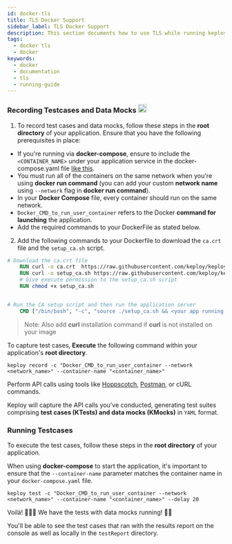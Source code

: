```yaml
---
id: docker-tls
title: TLS Docker Support
sidebar_label: TLS Docker Support
description: This section documents how to use TLS while running keploy via docker.
tags:
  - docker tls
  - docker
keywords:
  - docker
  - documentation
  - tls
  - running-guide
---
```


### Recording Testcases and Data Mocks <img src="https://cdn4.iconfinder.com/data/icons/logos-and-brands/512/97_Docker_logo_logos-512.png" width="20" height="20"/>

1. To record test cases and data mocks, follow these steps in the **root directory** of your application. Ensure that you have the following prerequisites in place:

- If you're running via **docker-compose**, ensure to include the `<CONTAINER_NAME>` under your application service in the docker-compose.yaml file [like this](https://github.com/keploy/samples-python/blob/9d6cf40da2eb75f6e035bedfb30e54564785d5c9/flask-mongo/docker-compose.yml#L14).
- You must run all of the containers on the same network when you're using **docker run command** (you can add your custom **network name** using `--network` flag in **docker run command**).
- In your **Docker Compose** file, every container should run on the same network.
- `Docker_CMD_to_run_user_container` refers to the Docker **command for launching** the application.
- Add the required commands to your DockerFile as stated below.

2. Add the following commands to your Dockerfile to download the `ca.crt` file and the `setup_ca.sh` script.

```dockerfile
# Download the ca.crt file
    RUN curl -o ca.crt  https://raw.githubusercontent.com/keploy/keploy/main/pkg/core/proxy/asset/ca.crt
    RUN curl -o setup_ca.sh https://raw.githubusercontent.com/keploy/keploy/main/pkg/core/proxy/asset/setup_ca.sh
    # Give execute permission to the setup_ca.sh script
    RUN chmod +x setup_ca.sh


# Run the CA setup script and then run the application server
    CMD ["/bin/bash", "-c", "source ./setup_ca.sh && <your app running command>"]
```

> Note: Also add **curl** installation command if **curl** is not installed on your image

To capture test cases, **Execute** the following command within your application's **root directory**.

```shell
keploy record -c "Docker_CMD_to_run_user_container --network <network_name>" --container-name "<container_name>"
```

Perform API calls using tools like [Hoppscotch](https://hoppscotch.io/), [Postman](https://www.postman.com/), or cURL commands.

Keploy will capture the API calls you've conducted, generating test suites comprising **test cases (KTests) and data mocks (KMocks)** in `YAML` format.

### Running Testcases

To execute the test cases, follow these steps in the **root directory** of your application.

When using **docker-compose** to start the application, it's important to ensure that the `--container-name` parameter matches the container name in your `docker-compose.yaml` file.

```shell
keploy test -c "Docker_CMD_to_run_user_container --network <network_name>" --container-name "<container_name>" --delay 20
```

Voilà! 🧑🏻‍💻 We have the tests with data mocks running! 🐰🎉

You'll be able to see the test cases that ran with the results report on the console as well as locally in the `testReport` directory.
